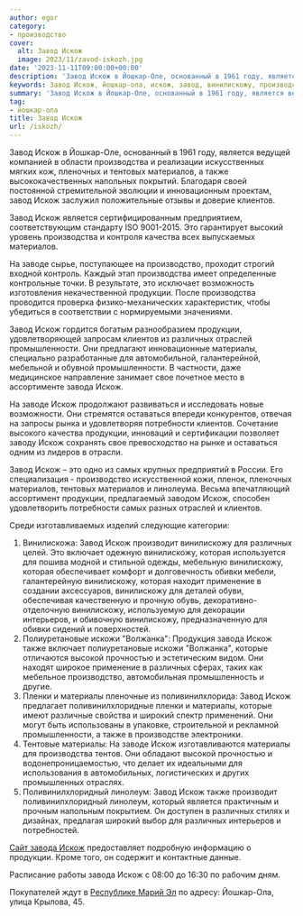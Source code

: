 ```yaml
---
author: egor
category:
- производство
cover:
  alt: Завод Искож
  image: 2023/11/zavod-iskozh.jpg
date: '2023-11-11T09:00:00+00:00'
description: 'Завод Искож в Йошкар-Оле, основанный в 1961 году, является ведущей компанией в области производства и реализации искусственных мягких кож, пленочных и...'
keywords: Завод Искож, йошкар-ола, искож, завод, винилискожу, производства, продукции, различных, материалы, материалов, также, клиентов, это, завода, является, заводе, производство
summary: 'Завод Искож в Йошкар-Оле, основанный в 1961 году, является ведущей компанией в области производства и реализации искусственных мягких кож, пленочных и...'
tag:
- йошкар-ола
title: Завод Искож
url: /iskozh/
---
```


Завод Искож в Йошкар-Оле, основанный в 1961 году, является ведущей компанией в области производства и реализации искусственных мягких кож, пленочных и тентовых материалов, а также высококачественных напольных покрытий. Благодаря своей постоянной стремительной эволюции и инновационным проектам, завод Искож заслужил положительные отзывы и доверие клиентов.

Завод Искож является сертифицированным предприятием, соответствующим стандарту ISO 9001-2015. Это гарантирует высокий уровень производства и контроля качества всех выпускаемых материалов.

На заводе сырье, поступающее на производство, проходит строгий входной контроль. Каждый этап производства имеет определенные контрольные точки. В результате, это исключает возможность изготовления некачественной продукции. После производства проводится проверка физико-механических характеристик, чтобы убедиться в соответствии с нормируемыми значениями.

Завод Искож гордится богатым разнообразием продукции, удовлетворяющей запросам клиентов из различных отраслей промышленности. Они предлагают инновационные материалы, специально разработанные для автомобильной, галантерейной, мебельной и обувной промышленности. В частности, даже медицинское направление занимает свое почетное место в ассортименте завода Искож.

На заводе Искож продолжают развиваться и исследовать новые возможности. Они стремятся оставаться впереди конкурентов, отвечая на запросы рынка и удовлетворяя потребности клиентов. Сочетание высокого качества продукции, инноваций и сертификации позволяет заводу Искож сохранять свое превосходство на рынке и оставаться одним из лидеров в отрасли.

Завод Искож – это одно из самых крупных предприятий в России. Его специализация \- производство искусственной кожи, пленок, пленочных материалов, тентовых материалов и линолеума. Весьма впечатляющий ассортимент продукции, предлагаемый заводом Искож, способен удовлетворить потребности самых разных отраслей и клиентов.

Среди изготавливаемых изделий следующие категории:

1. Винилискожа: Завод Искож производит винилискожу для различных целей. Это включает одежную винилискожу, которая используется для пошива модной и стильной одежды, мебельную винилискожу, которая обеспечивает комфорт и долговечность обивки мебели, галантерейную винилискожу, которая находит применение в создании аксессуаров, винилискожу для деталей обуви, обеспечивая качественную и прочную обувь, декоративно-отделочную винилискожу, используемую для декорации интерьеров, и обивочную винилискожу, предназначенную для обивки сидений и поверхностей.
1. Полиуретановые искожи "Волжанка": Продукция завода Искож также включает полиуретановые искожи "Волжанка", которые отличаются высокой прочностью и эстетическим видом. Они находят широкое применение в различных сферах, таких как мебельное производство, автомобильная промышленность и другие.
1. Пленки и материалы пленочные из поливинилхлорида: Завод Искож предлагает поливинилхлоридные пленки и материалы, которые имеют различные свойства и широкий спектр применений. Они могут быть использованы в упаковке, строительной и рекламной промышленности, а также в производстве электроники.
1. Тентовые материалы: На заводе Искож изготавливаются материалы для производства тентов. Они обладают высокой прочностью и водонепроницаемостью, что делает их идеальными для использования в автомобильных, логистических и других промышленных отраслях.
1. Поливинилхлоридный линолеум: Завод Искож также производит поливинилхлоридный линолеум, который является практичным и прочным напольным покрытием. Он доступен в различных стилях и дизайнах, предлагая широкий выбор для различных интерьеров и потребностей.

[Сайт завода Искож](https://марискож.рф/) предоставляет подробную информацию о продукции. Кроме того, он содержит и контактные данные.

Расписание работы завода Искож с 08:00 до 16:30 по рабочим дням.

Покупателей ждут в [Республике Марий Эл](/) по адресу: Йошкар-Ола, улица Крылова, 45.